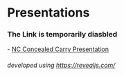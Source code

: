 # Presentations

<h3>The Link is temporarily diasbled</h3>
  - <a href="https://starrman777.github.io/presentation-nc-cc" target="_blank">NC Concealed Carry Presentation</a>

###### developed using https://revealjs.com/